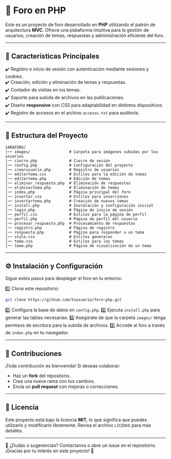 # 📌 Foro en PHP

Este es un proyecto de foro desarrollado en **PHP** utilizando el patrón de arquitectura **MVC**. Ofrece una plataforma intuitiva para la gestión de usuarios, creación de temas, respuestas y administración eficiente del foro.

---

## 🚀 Características Principales

✔️ Registro e inicio de sesión con autenticación mediante sesiones y cookies.  
✔️ Creación, edición y eliminación de temas y respuestas.  
✔️ Contador de visitas en los temas.  
✔️ Soporte para subida de archivos en las publicaciones.  
✔️ Diseño **responsive** con CSS para adaptabilidad en distintos dispositivos.  
✔️ Registro de accesos en el archivo `accesos.txt` para auditoría.  

---

## 📁 Estructura del Proyecto

```
SARAFORO/
│── images/                 # Carpeta para imágenes subidas por los usuarios
│── cierre.php              # Cierre de sesión
│── config.php              # Configuración del proyecto
│── crearusuario.php        # Registro de usuarios
│── editartema.css          # Estilos para la edición de temas
│── editartema.php          # Edición de temas
│── eliminar_respuesta.php  # Eliminación de respuestas
│── eliminartema.php        # Eliminación de temas
│── index.php               # Página principal del foro
│── insertar.css            # Estilos para inserciones
│── insertartema.php        # Creación de nuevos temas
│── install.php             # Instalación y configuración inicial
│── login.php               # Página de inicio de sesión
│── perfil.css              # Estilos para la página de perfil
│── perfil.php              # Página de perfil del usuario
│── procesar_respuesta.php  # Procesamiento de respuestas
│── registro.php            # Página de registro
│── respuesta.php           # Página para responder a un tema
│── style.css               # Estilos generales
│── tema.css                # Estilos para los temas
│── tema.php                # Página de visualización de un tema
```

---

## ⚙️ Instalación y Configuración

Sigue estos pasos para desplegar el foro en tu entorno:

1️⃣ Clona este repositorio:
   ```sh
   git clone https://github.com/tuusuario/foro-php.git
   ```
2️⃣ Configura la base de datos en `config.php`.
3️⃣ Ejecuta `install.php` para generar las tablas necesarias.
4️⃣ Asegúrate de que la carpeta `images/` tenga permisos de escritura para la subida de archivos.
5️⃣ Accede al foro a través de `index.php` en tu navegador.

---

## 🤝 Contribuciones

¡Toda contribución es bienvenida! Si deseas colaborar:
- Haz un **fork** del repositorio.
- Crea una nueva rama con tus cambios.
- Envía un **pull request** con mejoras o correcciones.

---

## 📜 Licencia

Este proyecto está bajo la licencia **MIT**, lo que significa que puedes utilizarlo y modificarlo libremente. Revisa el archivo `LICENSE` para más detalles.

---

📧 ¿Dudas o sugerencias? Contáctanos o abre un issue en el repositorio. ¡Gracias por tu interés en este proyecto! 🚀


